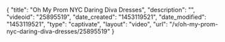 {
    "title": "Oh My Prom NYC Daring Diva Dresses",
    "description": "",
    "videoid": "25895519",
    "date_created": "1453119521",
    "date_modified": "1453119521",
    "type": "captivate",
    "layout": "video",
    "url": "\/v\/oh-my-prom-nyc-daring-diva-dresses\/25895519"
}
